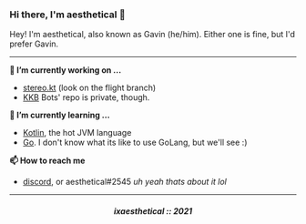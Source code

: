 ### Hi there, I'm aesthetical 👋

Hey! I'm aesthetical, also known as Gavin (he/him). Either one is fine, but I'd prefer Gavin. 

---

**🔭 I’m currently working on ...**
- [stereo.kt](https://github.com/Stereo-Developers/stereo.kt) (look on the flight branch)
- [KKB](https://github.com/TeamKKB) Bots' repo is private, though.


**🌱 I’m currently learning ...**
- [Kotlin](https://kotlinlang.org/), the hot JVM language
- [Go](https://golang.org/). I don't know what its like to use GoLang, but we'll see :)

**📫 How to reach me**
- [discord](https://discord.com/users/535585397435006987), or aesthetical#2545
*uh yeah thats about it lol*

---

<h5 align="center">ixaesthetical :: 2021</h5>

<!--
**Sxmurai/Sxmurai** is a ✨ _special_ ✨ repository because its `README.md` (this file) appears on your GitHub profile.

Here are some ideas to get you started:

- 🔭 I’m currently working on ...
- 🌱 I’m currently learning ...
- 👯 I’m looking to collaborate on ...
- 🤔 I’m looking for help with ...
- 💬 Ask me about ...
- 📫 How to reach me: ...
- 😄 Pronouns: ...
- ⚡ Fun fact: ...
-->
